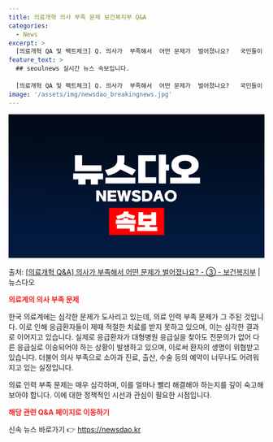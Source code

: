 ```yaml
---
title: 의료개혁 의사 부족 문제 보건복지부 Q&A
categories:
  - News
excerpt: >
  [의료개혁 QA 및 팩트체크] Q. 의사가  부족해서  어떤 문제가  벌어졌나요?   국민들이 제때 제대로 …
feature_text: >
  ## seoulnews 실시간 뉴스 속보입니다.

  [의료개혁 QA 및 팩트체크] Q. 의사가  부족해서  어떤 문제가  벌어졌나요?   국민들이 제때 제대로 …
image: '/assets/img/newsdao_breakingnews.jpg'
---
```


![뉴스다오 속보](/assets/img/newsdao_breakingnews.jpg)

<p>출처: <a href="https://newsdao.kr/3409" rel="dofollow">[의료개혁 Q&A] 의사가 부족해서 어떤 문제가 벌어졌나요? - ③ - 보건복지부</a> | 뉴스다오</p>

<b><span style="color: #ee2323;">의료계의 의사 부족 문제</span></b>

한국 의료계에는 심각한 문제가 도사리고 있는데, 의료 인력 부족 문제가 그 주된 것입니다. 이로 인해 응급환자들이 제때 적절한 치료를 받지 못하고 있으며, 이는 심각한 결과로 이어지고 있습니다. 실제로 응급환자가 대형병원 응급실을 찾아도 전문의가 없어 다른 응급실로 이송되어야 하는 상황이 발생하고 있으며, 이로써 환자의 생명이 위협받고 있습니다. 더불어 의사 부족으로 소아과 진료, 출산, 수술 등의 예약이 너무나도 어려워지고 있는 실정입니다.

의료 인력 부족 문제는 매우 심각하며, 이를 얼마나 빨리 해결해야 하는지를 깊이 숙고해 보아야 합니다. 이에 대한 정책적인 시선과 관심이 필요한 시점입니다. 

<p data-ke-size="size16"></p>

<b><span style="color: #ee2323;">해당 관련 Q&A 페이지로 이동하기</span></b> 

신속 뉴스 바로가기 👉 <a href="https://newsdao.kr" rel="dofollow">https://newsdao.kr</a>


